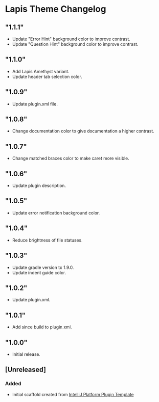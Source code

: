 <!-- Keep a Changelog guide -> https://keepachangelog.com -->

# Lapis Theme Changelog

## "1.1.1"

- Update "Error Hint" background color to improve contrast.
- Update "Question Hint" background color to improve contrast.

## "1.1.0"

- Add Lapis Amethyst variant.
- Update header tab selection color.

## "1.0.9"

- Update plugin.xml file.

## "1.0.8"

- Change documentation color to give documentation a higher contrast.

## "1.0.7"

- Change matched braces color to make caret more visible.

## "1.0.6"

- Update plugin description.

## "1.0.5"

- Update error notification background color.

## "1.0.4"

- Reduce brightness of file statuses.

## "1.0.3"

- Update gradle version to 1.9.0.
- Update indent guide color.

## "1.0.2"

- Update plugin.xml.

## "1.0.1"

- Add since build to plugin.xml.

## "1.0.0"

- Initial release.

## [Unreleased]
### Added
- Initial scaffold created from [IntelliJ Platform Plugin Template](https://github.com/JetBrains/intellij-platform-plugin-template)
